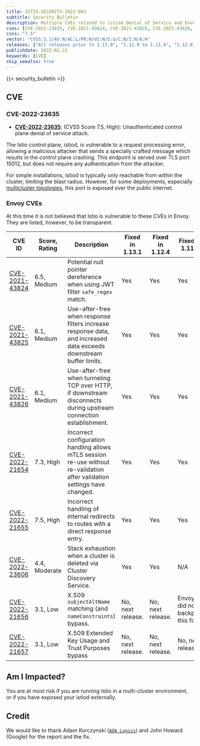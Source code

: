 ```yaml
---
title: ISTIO-SECURITY-2022-003
subtitle: Security Bulletin
description: Multiple CVEs related to istiod Denial of Service and Envoy.
cves: [CVE-2022-23635, CVE-2021-43824, CVE-2021-43825, CVE-2021-43826, CVE-2022-21654, CVE-2022-21655, CVE-2022-23606]
cvss: "7.5"
vector: "CVSS:3.1/AV:N/AC:L/PR:N/UI:N/S:U/C:N/I:N/A:H"
releases: ["All releases prior to 1.11.0", "1.11.0 to 1.11.6", "1.12.0 to 1.12.3", "1.13.0"]
publishdate: 2022-02-22
keywords: [CVE]
skip_seealso: true
---
```


{{< security_bulletin >}}

## CVE

### CVE-2022-23635

- __[CVE-2022-23635](https://github.com/istio/istio/security/advisories/GHSA-856q-xv3c-7f2f)__:
  (CVSS Score 7.5, High):  Unauthenticated control plane denial of service attack.

The Istio control plane, istiod, is vulnerable to a request processing error, allowing a malicious attacker that
sends a specially crafted message which results in the control plane crashing. This endpoint is served over TLS port 15012,
but does not require any authentication from the attacker.

For simple installations, istiod is typically only reachable from within the cluster, limiting the blast radius. However, for some deployments, especially [multicluster topologies](/docs/setup/install/multicluster/primary-remote/), this port is exposed over the public internet.

### Envoy CVEs

At this time it is not believed that Istio is vulnerable to these CVEs in Envoy. They are listed, however,
to be transparent.

| CVE ID                                                                                        | Score, Rating | Description                                                                                                               | Fixed in 1.13.1   | Fixed in 1.12.4   | Fixed in 1.11.7                  |
|-----------------------------------------------------------------------------------------------|---------------|---------------------------------------------------------------------------------------------------------------------------|-------------------|-------------------|----------------------------------|
| [CVE-2021-43824](https://github.com/envoyproxy/envoy/security/advisories/GHSA-vj5m-rch8-5r2p) | 6.5, Medium   | Potential null pointer dereference when using JWT filter `safe_regex` match.                                              | Yes               | Yes               | Yes                              |
| [CVE-2021-43825](https://github.com/envoyproxy/envoy/security/advisories/GHSA-h69p-g6xg-mhhh) | 6.1, Medium   | Use-after-free when response filters increase response data, and increased data exceeds downstream buffer limits.         | Yes               | Yes               | Yes                              |
| [CVE-2021-43826](https://github.com/envoyproxy/envoy/security/advisories/GHSA-cmx3-fvgf-83mf) | 6.1, Medium   | Use-after-free when tunneling TCP over HTTP, if downstream disconnects during upstream connection establishment.          | Yes               | Yes               | Yes                              |
| [CVE-2022-21654](https://github.com/envoyproxy/envoy/security/advisories/GHSA-5j4x-g36v-m283) | 7.3, High     | Incorrect configuration handling allows mTLS session re-use without re-validation after validation settings have changed. | Yes               | Yes               | Yes                              |
| [CVE-2022-21655](https://github.com/envoyproxy/envoy/security/advisories/GHSA-7r5p-7fmh-jxpg) | 7.5, High     | Incorrect handling of internal redirects to routes with a direct response entry.                                          | Yes               | Yes               | Yes                              |
| [CVE-2022-23606](https://github.com/envoyproxy/envoy/security/advisories/GHSA-9vp2-4cp7-vvxf) | 4.4, Moderate | Stack exhaustion when a cluster is deleted via Cluster Discovery Service.                                                 | Yes               | Yes               | N/A                              |
| [CVE-2022-21656](https://github.com/envoyproxy/envoy/security/advisories/GHSA-c9g7-xwcv-pjx2) | 3.1, Low      | X.509 `subjectAltName` matching (and `nameConstraints`) bypass.                                                           | No, next release. | No, next release. | Envoy did not backport this fix. |
| [CVE-2022-21657](https://github.com/envoyproxy/envoy/security/advisories/GHSA-837m-wjrv-vm5g) | 3.1, Low      | X.509 Extended Key Usage and Trust Purposes bypass                                                                        | No, next release. | No, next release. | No, next release.                |

## Am I Impacted?

You are at most risk if you are running Istio in a multi-cluster environment, or if you have exposed your istiod externally.

## Credit

We would like to thank Adam Korczynski ([`ADA Logics`](https://adalogics.com)) and John Howard (Google) for the report and the fix.

